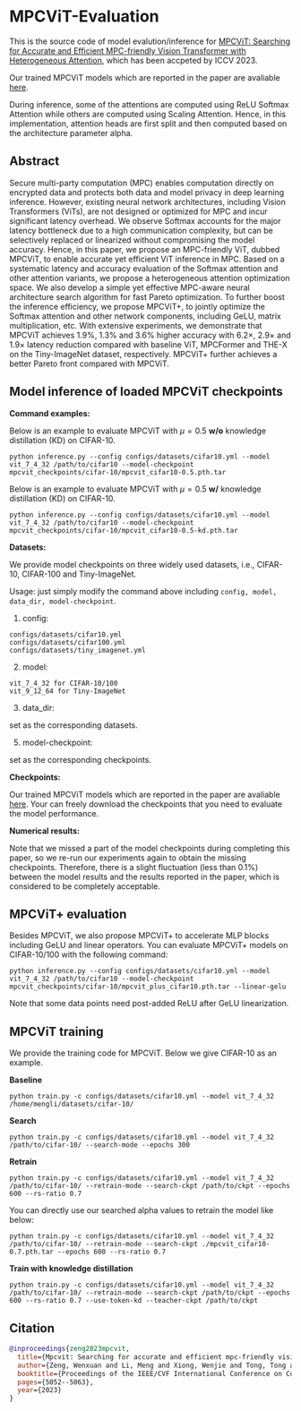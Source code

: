# MPCViT-Evaluation
This is the source code of model evalution/inference for [MPCViT: Searching for Accurate and Efficient MPC-friendly Vision Transformer with Heterogeneous Attention](https://arxiv.org/pdf/2211.13955.pdf), which has been accpeted by ICCV 2023.

Our trained MPCViT models which are reported in the paper are avaliable [here](https://drive.google.com/drive/folders/1YFICe9me9LY3F37uG0YGXw7_52HA3bFL?usp=sharing).

During inference, some of the attentions are computed using ReLU Softmax Attention while others are computed using Scaling Attention. Hence, in this implementation, attention heads are first split and then computed based on the architecture parameter alpha.

## Abstract
Secure multi-party computation (MPC) enables computation directly on encrypted data and protects both data and model privacy in deep learning inference. However, existing neural network architectures, including Vision Transformers (ViTs), are not designed or optimized for MPC and incur significant latency overhead. We observe Softmax accounts for the major latency bottleneck due to a high communication complexity, but can be selectively replaced or linearized without compromising the model accuracy. Hence, in this paper, we propose an MPC-friendly ViT, dubbed MPCViT, to enable accurate yet efficient ViT inference in MPC. Based on a systematic latency and accuracy evaluation of the Softmax attention and other attention variants, we propose a heterogeneous attention optimization space. We also develop a simple yet effective MPC-aware neural architecture search algorithm for fast Pareto optimization. To further boost the inference efficiency, we propose MPCViT+, to jointly optimize the Softmax attention and other network components, including GeLU, matrix multiplication, etc. With extensive experiments, we demonstrate that MPCViT achieves 1.9%, 1.3% and 3.6% higher accuracy with 6.2×, 2.9× and 1.9× latency reduction compared with baseline ViT, MPCFormer and THE-X on the Tiny-ImageNet dataset, respectively. MPCViT+ further achieves a better Pareto front compared with MPCViT.

## Model inference of loaded MPCViT checkpoints
**Command examples:**

Below is an example to evaluate MPCViT with $\mu=0.5$ **w/o** knowledge distillation (KD) on CIFAR-10.
```shell
python inference.py --config configs/datasets/cifar10.yml --model vit_7_4_32 /path/to/cifar10 --model-checkpoint mpcvit_checkpoints/cifar-10/mpcvit_cifar10-0.5.pth.tar
```

Below is an example to evaluate MPCViT with $\mu=0.5$ **w/** knowledge distillation (KD) on CIFAR-10.
```shell
python inference.py --config configs/datasets/cifar10.yml --model vit_7_4_32 /path/to/cifar10 --model-checkpoint mpcvit_checkpoints/cifar-10/mpcvit_cifar10-0.5-kd.pth.tar
```

**Datasets:**

We provide model checkpoints on three widely used datasets, i.e., CIFAR-10, CIFAR-100 and Tiny-ImageNet.

Usage: just simply modify the command above including `config, model, data_dir, model-checkpoint`.

1. config:
```shell
configs/datasets/cifar10.yml
configs/datasets/cifar100.yml
configs/datasets/tiny_imagenet.yml
```

2. model:
```shell
vit_7_4_32 for CIFAR-10/100
vit_9_12_64 for Tiny-ImageNet
```

3. data_dir:
   
set as the corresponding datasets.

5. model-checkpoint:
   
set as the corresponding checkpoints.

**Checkpoints:**

Our trained MPCViT models which are reported in the paper are avaliable [here](https://drive.google.com/drive/folders/1YFICe9me9LY3F37uG0YGXw7_52HA3bFL?usp=sharing).
Your can freely download the checkpoints that you need to evaluate the model performance.

**Numerical results:**

Note that we missed a part of the model checkpoints during completing this paper, so we re-run our experiments again to obtain the missing checkpoints.
Therefore, there is a slight fluctuation (less than 0.1%) between the model results and the results reported in the paper, which is considered to be completely acceptable.

## MPCViT+ evaluation

Besides MPCViT, we also propose MPCViT+ to accelerate MLP blocks including GeLU and linear operators.
You can evaluate MPCViT+ models on CIFAR-10/100 with the following command:
```shell
python inference.py --config configs/datasets/cifar10.yml --model vit_7_4_32 /path/to/cifar10 --model-checkpoint mpcvit_checkpoints/cifar-10/mpcvit_plus_cifar10.pth.tar --linear-gelu
```
Note that some data points need post-added ReLU after GeLU linearization.

## MPCViT training
We provide the training code for MPCViT. Below we give CIFAR-10 as an example.

**Baseline**
```shell
python train.py -c configs/datasets/cifar10.yml --model vit_7_4_32 /home/mengli/datasets/cifar-10/
```

**Search**
```shell
python train.py -c configs/datasets/cifar10.yml --model vit_7_4_32 /path/to/cifar-10/ --search-mode --epochs 300
```

**Retrain**
```shell
python train.py -c configs/datasets/cifar10.yml --model vit_7_4_32 /path/to/cifar-10/ --retrain-mode --search-ckpt /path/to/ckpt --epochs 600 --rs-ratio 0.7
```
You can directly use our searched alpha values to retrain the model like below:
```shell
python train.py -c configs/datasets/cifar10.yml --model vit_7_4_32 /path/to/cifar-10/ --retrain-mode --search-ckpt ./mpcvit_cifar10-0.7.pth.tar --epochs 600 --rs-ratio 0.7
```

**Train with knowledge distillation**
```shell
python train.py -c configs/datasets/cifar10.yml --model vit_7_4_32 /path/to/cifar-10/ --retrain-mode --search-ckpt /path/to/ckpt --epochs 600 --rs-ratio 0.7 --use-token-kd --teacher-ckpt /path/to/ckpt
```
 

## Citation
```bibtex
@inproceedings{zeng2023mpcvit,
  title={Mpcvit: Searching for accurate and efficient mpc-friendly vision transformer with heterogeneous attention},
  author={Zeng, Wenxuan and Li, Meng and Xiong, Wenjie and Tong, Tong and Lu, Wen-jie and Tan, Jin and Wang, Runsheng and Huang, Ru},
  booktitle={Proceedings of the IEEE/CVF International Conference on Computer Vision},
  pages={5052--5063},
  year={2023}
}
```

